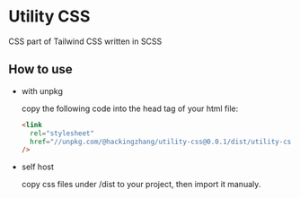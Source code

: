 # Utility CSS

CSS part of Tailwind CSS written in SCSS

## How to use

- with unpkg

  copy the following code into the head tag of your html file:

  ```html
  <link
    rel="stylesheet"
    href="//unpkg.com/@hackingzhang/utility-css@0.0.1/dist/utility-css.min.css"
  />
  ```

- self host

  copy css files under /dist to your project, then import it manualy.

